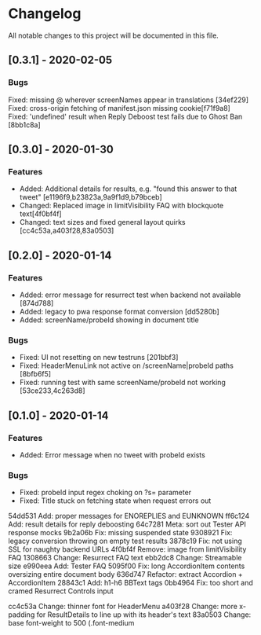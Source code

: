 # Changelog
All notable changes to this project will be documented in this file.

## [0.3.1] - 2020-02-05
### Bugs
  Fixed: missing @ wherever screenNames appear in translations [34ef229]                                      
  Fixed: cross-origin fetching of manifest.json missing cookie[f71f9a8]                                            
  Fixed: 'undefined' result when Reply Deboost test fails due to Ghost Ban [8bb1c8a]

## [0.3.0] - 2020-01-30
### Features
  - Added: Additional details for results, e.g. "found this answer to that tweet" [e1196f9,b23823a,9a9f1d9,b79bceb]
  - Changed: Replaced image in limitVisibility FAQ with blockquote text[4f0bf4f]
  - Changed: text sizes and fixed general layout quirks [cc4c53a,a403f28,83a0503]

## [0.2.0] - 2020-01-14
### Features
  - Added: error message for resurrect test when backend not available [874d788]
  - Added: legacy to pwa response format conversion [dd5280b]
  - Added: screenName/probeId showing in document title

### Bugs
  - Fixed: UI not resetting on new testruns [201bbf3]
  - Fixed: HeaderMenuLink not active on /screenName|probeId paths [8bfb6f5]
  - Fixed: running test with same screenName/probeId not working [53ce233,4c263d8]

## [0.1.0] - 2020-01-14
### Features
  - Added: Error message when no tweet with probeId exists

### Bugs
  - Fixed: probeId input regex choking on ?s= parameter
  - Fixed: Title stuck on fetching state when request errors out



54dd531 Add: proper messages for ENOREPLIES and EUNKNOWN
ff6c124 Add: result details for reply deboosting
64c7281 Meta: sort out Tester API response mocks
9b2a06b Fix: missing suspended state
9308921 Fix: legacy conversion throwing on empty test results
3878c19 Fix: not using SSL for naughty backend URLs
4f0bf4f Remove: image from limitVisibility FAQ
1308663 Change: Resurrect FAQ text
ebb2dc8 Change: Streamable size
e990eea Add: Tester FAQ
5095f00 Fix: long AccordionItem contents oversizing entire document body
636d747 Refactor: extract Accordion + AccordionItem
28843c1 Add: h1-h6 BBText tags
0bb4964 Fix: too short and cramed Resurrect Controls input

cc4c53a Change: thinner font for HeaderMenu
a403f28 Change: more x-padding for ResultDetails to line up with its header's text
83a0503 Change: base font-weight to 500 (.font-medium
